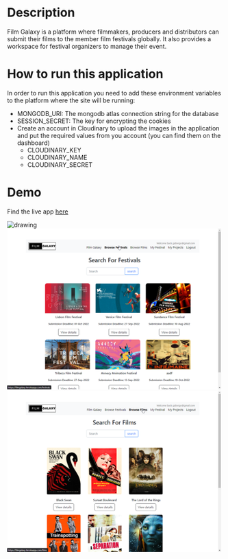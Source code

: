 # Description

Film Galaxy is a platform where filmmakers, producers and distributors can submit their films to the member film festivals globally. It also provides a workspace for festival organizers to manage their event.

# How to run this application

In order to run this application you need to add these environment variables to the platform where the site will be running:

- MONGODB_URI: The mongodb atlas connection string for the database
- SESSION_SECRET: The key for encrypting the cookies
- Create an account in Cloudinary to upload the images in the application and put the required values from you account (you can find them on the dashboard)
  - CLOUDINARY_KEY
  - CLOUDINARY_NAME
  - CLOUDINARY_SECRET

# Demo

Find the live app [here](https://filmgalaxy.herokuapp.com/)

<img src="./public/images/filmgalaxy-homepage.jpg)" alt="drawing" style="width:1000px;"/>

<br/>
<img src="./public/images/filmgalalxy-festivals.png" alt="drawing" style="width:500px;"/><img src="./public/images/filmgalaxy-films.png" alt="drawing" style="width:500px;"/>
